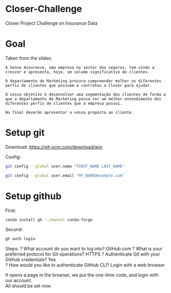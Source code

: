 # Closer-Challenge
Closer Project Challenge on Insurance Data

# Goal

Taken from the slides:
```
A Sense Assurance, uma empresa no sector dos seguros, tem vindo a crescer e apresenta, hoje, um volume significativo de clientes. 

O departamento de Marketing procura compreender melhor os diferentes perfis de clientes que possuem e contratou a Closer para ajudar. 

O vosso objetivo é desenvolver uma segmentação dos clientes de forma a que o departamento de Marketing possa ter um melhor entendimento dos diferentes perfis de clientes que a empresa possui. 

No final deverão apresentar a vossa proposta ao cliente.
```

# Setup git

Download: https://git-scm.com/download/win

Config:
```bash
git config --global user.name "FIRST_NAME LAST_NAME" 

git config --global user.email "MY_NAME@example.com"
```

# Setup github

First:
```bash
conda install gh --channel conda-forge
```

Second:
```bash
gh auth login
```

Steps:
? What account do you want to log into? GitHub.com
? What is your preferred protocol for Git operations? HTTPS
? Authenticate Git with your GitHub credentials? Yes   
? How would you like to authenticate GitHub CLI? Login with a web browser

It opens a page in the browser, we put the one-time code, and login with our account.  
All should be set now.